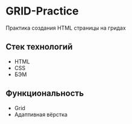 # GRID-Practice
Практика создания HTML страницы на гридах
## Стек технологий
- HTML
- CSS
- БЭМ
## Функциональность
- Grid 
- Адаптивная вёрстка
